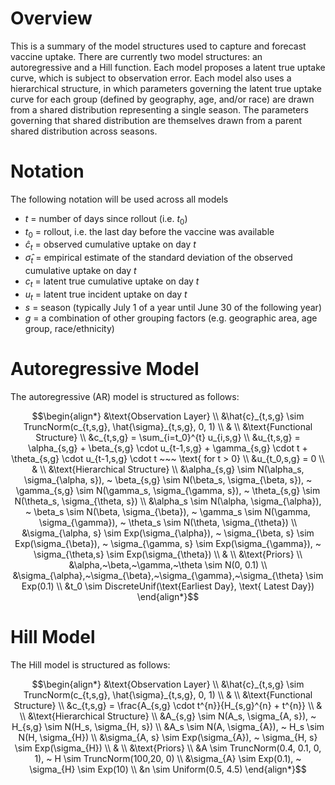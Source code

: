 # Overview

This is a summary of the model structures used to capture and forecast vaccine uptake. There are currently two model structures: an autoregressive and a Hill function. Each model proposes a latent true uptake curve, which is subject to observation error. Each model also uses a hierarchical structure, in which parameters governing the latent true uptake curve for each group (defined by geography, age, and/or race) are drawn from a shared distribution representing a single season. The parameters governing that shared distribution are themselves drawn from a parent shared distribution across seasons.

# Notation

The following notation will be used across all models
- $t$ = number of days since rollout (i.e. $t_0$)
- $t_0$ = rollout, i.e. the last day before the vaccine was available
- $\hat{c}_t$ = observed cumulative uptake on day $t$
- $\hat{\sigma}_t$ = empirical estimate of the standard deviation of the observed cumulative uptake on day $t$
- $c_t$ = latent true cumulative uptake on day $t$
- $u_t$ = latent true incident uptake on day $t$
- $s$ = season (typically July 1 of a year until June 30 of the following year)
- $g$ = a combination of other grouping factors (e.g. geographic area, age group, race/ethnicity)

# Autoregressive Model

The autoregressive (AR) model is structured as follows:

```math
\begin{align*}
&\text{Observation Layer} \\
&\hat{c}_{t,s,g} \sim TruncNorm(c_{t,s,g}, \hat{\sigma}_{t,s,g}, 0, 1) \\
& \\
&\text{Functional Structure} \\
&c_{t,s,g} = \sum_{i=t_0}^{t} u_{i,s,g} \\
&u_{t,s,g} = \alpha_{s,g} + \beta_{s,g} \cdot u_{t-1,s,g} + \gamma_{s,g} \cdot t + \theta_{s,g} \cdot u_{t-1,s,g} \cdot t ~~~ \text{ for t > 0} \\
&u_{t_0,s,g} = 0 \\
& \\
&\text{Hierarchical Structure} \\
&\alpha_{s,g} \sim N(\alpha_s, \sigma_{\alpha, s}), ~ \beta_{s,g} \sim N(\beta_s, \sigma_{\beta, s}), ~ \gamma_{s,g} \sim N(\gamma_s, \sigma_{\gamma, s}), ~ \theta_{s,g} \sim N(\theta_s, \sigma_{\theta, s}) \\
&\alpha_s \sim N(\alpha, \sigma_{\alpha}), ~ \beta_s \sim N(\beta, \sigma_{\beta}), ~ \gamma_s \sim N(\gamma, \sigma_{\gamma}), ~ \theta_s \sim N(\theta, \sigma_{\theta}) \\
&\sigma_{\alpha, s} \sim Exp(\sigma_{\alpha}), ~ \sigma_{\beta, s} \sim Exp(\sigma_{\beta}), ~ \sigma_{\gamma, s} \sim Exp(\sigma_{\gamma}), ~ \sigma_{\theta,s} \sim Exp(\sigma_{\theta}) \\
& \\
&\text{Priors} \\
&\alpha,~\beta,~\gamma,~\theta \sim N(0, 0.1) \\
&\sigma_{\alpha},~\sigma_{\beta},~\sigma_{\gamma},~\sigma_{\theta} \sim Exp(0.1) \\
&t_0 \sim DiscreteUnif(\text{Earliest Day}, \text{ Latest Day})
\end{align*}
```

# Hill Model

The Hill model is structured as follows:

```math
\begin{align*}
&\text{Observation Layer} \\
&\hat{c}_{t,s,g} \sim TruncNorm(c_{t,s,g}, \hat{\sigma}_{t,s,g}, 0, 1) \\
& \\
&\text{Functional Structure} \\
&c_{t,s,g} = \frac{A_{s,g} \cdot t^{n}}{H_{s,g}^{n} + t^{n}} \\
& \\
&\text{Hierarchical Structure} \\
&A_{s,g} \sim N(A_s, \sigma_{A, s}), ~ H_{s,g} \sim N(H_s, \sigma_{H, s}) \\
&A_s \sim N(A, \sigma_{A}), ~ H_s \sim N(H, \sigma_{H}) \\
&\sigma_{A, s} \sim Exp(\sigma_{A}), ~ \sigma_{H, s} \sim Exp(\sigma_{H}) \\
& \\
&\text{Priors} \\
&A \sim TruncNorm(0.4, 0.1, 0, 1), ~ H \sim TruncNorm(100,20, 0) \\
&\sigma_{A} \sim Exp(0.1), ~ \sigma_{H} \sim Exp(10)  \\
&n \sim Uniform(0.5, 4.5)
\end{align*}
```
